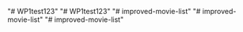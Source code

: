 "# WP1test123" 
"# WP1test123" 
"# improved-movie-list" 
"# improved-movie-list" 
"# improved-movie-list" 
